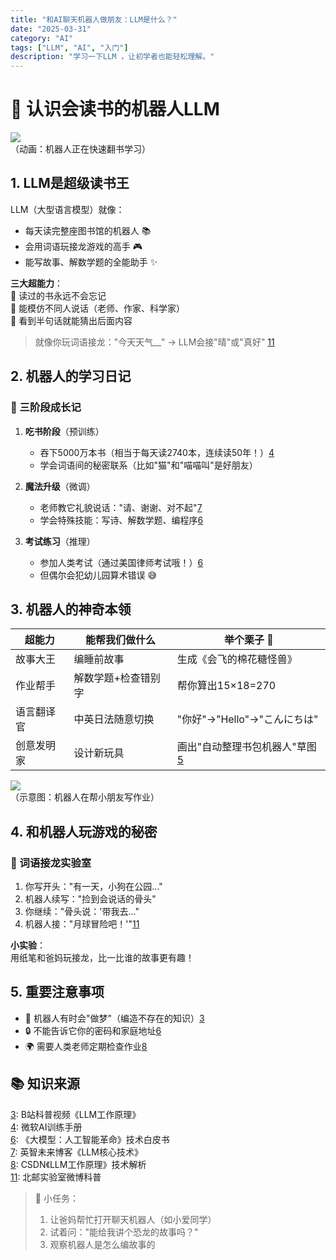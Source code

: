 ```yaml
---
title: "和AI聊天机器人做朋友：LLM是什么？"
date: "2025-03-31"
category: "AI"
tags: ["LLM", "AI", "入门"]
description: "学习一下LLM ，让初学者也能轻松理解。"
---
```


# 🤖 认识会读书的机器人LLM

![](https://example.com/robot-reading.gif)  
（动画：机器人正在快速翻书学习）

## 1. LLM是超级读书王
LLM（大型语言模型）就像：
- 每天读完整座图书馆的机器人 📚
- 会用词语玩接龙游戏的高手 🎮
- 能写故事、解数学题的全能助手 ✨

**三大超能力**：  
🔹 读过的书永远不会忘记  
🔹 能模仿不同人说话（老师、作家、科学家）  
🔹 看到半句话就能猜出后面内容

> 就像你玩词语接龙："今天天气__" → LLM会接"晴"或"真好" [11](@ref)

## 2. 机器人的学习日记
### 📖 三阶段成长记
1. ​**吃书阶段**​（预训练）
   - 吞下5000万本书（相当于每天读2740本，连续读50年！）[4](@ref)
   - 学会词语间的秘密联系（比如"猫"和"喵喵叫"是好朋友）

2. ​**魔法升级**​（微调）
   - 老师教它礼貌说话："请、谢谢、对不起"[7](@ref)
   - 学会特殊技能：写诗、解数学题、编程序[6](@ref)

3. ​**考试练习**​（推理）
   - 参加人类考试（通过美国律师考试哦！）[6](@ref)
   - 但偶尔会犯幼儿园算术错误 😅

## 3. 机器人的神奇本领
| 超能力       | 能帮我们做什么              | 举个栗子 🌰                |
|--------------|---------------------------|--------------------------|
| 故事大王     | 编睡前故事                 | 生成《会飞的棉花糖怪兽》   |
| 作业帮手     | 解数学题+检查错别字        | 帮你算出15×18=270         |
| 语言翻译官   | 中英日法随意切换           | "你好"→"Hello"→"こんにちは"|
| 创意发明家   | 设计新玩具                 | 画出"自动整理书包机器人"草图[5](@ref)|

![](https://example.com/robot-helping.jpg)  
（示意图：机器人在帮小朋友写作业）

## 4. 和机器人玩游戏的秘密
### 🧩 词语接龙实验室
1. 你写开头："有一天，小狗在公园..."
2. 机器人续写："捡到会说话的骨头"
3. 你继续："骨头说：'带我去..."
4. 机器人接："月球冒险吧！'"[11](@ref)

**小实验**：  
用纸笔和爸妈玩接龙，比一比谁的故事更有趣！

## 5. 重要注意事项
- 🤖 机器人有时会"做梦"（编造不存在的知识）[3](@ref)
- 🔒 不能告诉它你的密码和家庭地址[6](@ref)
- 🌍 需要人类老师定期检查作业[8](@ref)

## 📚 知识来源
[3](@ref): B站科普视频《LLM工作原理》  
[4](@ref): 微软AI训练手册  
[6](@ref): 《大模型：人工智能革命》技术白皮书  
[7](@ref): 英智未来博客《LLM核心技术》  
[8](@ref): CSDN《LLM工作原理》技术解析  
[11](@ref): 北邮实验室微博科普

> 🌟 小任务：  
> 1. 让爸妈帮忙打开聊天机器人（如小爱同学）  
> 2. 试着问："能给我讲个恐龙的故事吗？"  
> 3. 观察机器人是怎么编故事的
